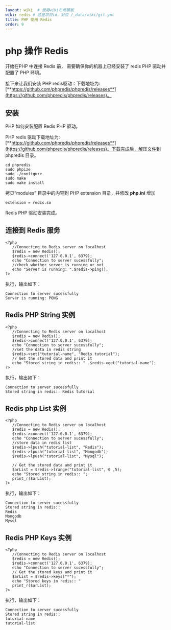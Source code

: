 ```yaml
---
layout: wiki  # 使用wiki布局模板
wiki: redis # 这是项目id，对应 /_data/wiki/git.yml
title: PHP 使用 Redis
order: 9
---
```


# php 操作 Redis

开始在PHP 中连接 Redis 前， 需要确保你的机器上已经安装了 redis PHP 驱动并配置了 PHP 环境。

接下来让我们安装 PHP redis驱动：下载地址为:[**https://github.com/phpredis/phpredis/releases**](https://github.com/phpredis/phpredis/releases)。



## 安装

PHP 如何安装配置 Redis PHP 驱动。

PHP redis 驱动下载地址为:[**https://github.com/phpredis/phpredis/releases**](https://github.com/phpredis/phpredis/releases)。下载完成后，解压文件到 phpredis 目录。

```
cd phpredis 
sudo phpize 
sudo ./configure 
sudo make 
sudo make install 
```

拷贝“modules” 目录中的内容到 PHP extension 目录，并修改 **php.ini** 增加

```
extension = redis.so
```

Redis PHP 驱动安装完成。



## 连接到 Redis 服务

```
<?php 
   //Connecting to Redis server on localhost 
   $redis = new Redis(); 
   $redis->connect('127.0.0.1', 6379); 
   echo "Connection to server sucessfully"; 
   //check whether server is running or not 
   echo "Server is running: ".$redis->ping(); 
?>
```

执行，输出如下：

```
Connection to server sucessfully 
Server is running: PONG 
```



## Redis PHP String 实例

```
<?php 
   //Connecting to Redis server on localhost 
   $redis = new Redis(); 
   $redis->connect('127.0.0.1', 6379); 
   echo "Connection to server sucessfully"; 
   //set the data in redis string 
   $redis->set("tutorial-name", "Redis tutorial"); 
   // Get the stored data and print it 
   echo "Stored string in redis:: " .$redis->get("tutorial-name"); 
?>
```

执行，输出如下：

```
Connection to server sucessfully 
Stored string in redis:: Redis tutorial 
```



## Redis php List 实例

```
<?php 
   //Connecting to Redis server on localhost 
   $redis = new Redis(); 
   $redis->connect('127.0.0.1', 6379); 
   echo "Connection to server sucessfully"; 
   //store data in redis list 
   $redis->lpush("tutorial-list", "Redis"); 
   $redis->lpush("tutorial-list", "Mongodb"); 
   $redis->lpush("tutorial-list", "Mysql");  

   // Get the stored data and print it 
   $arList = $redis->lrange("tutorial-list", 0 ,5); 
   echo "Stored string in redis:: "; 
   print_r($arList); 
?>
```

执行，输出如下：

```
Connection to server sucessfully 
Stored string in redis:: 
Redis 
Mongodb 
Mysql 
```



## Redis PHP Keys 实例

```
<?php 
   //Connecting to Redis server on localhost 
   $redis = new Redis(); 
   $redis->connect('127.0.0.1', 6379); 
   echo "Connection to server sucessfully"; 
   // Get the stored keys and print it 
   $arList = $redis->keys("*"); 
   echo "Stored keys in redis:: " 
   print_r($arList); 
?>
```

执行，输出如下：

```
Connection to server sucessfully 
Stored string in redis:: 
tutorial-name 
tutorial-list 
```
